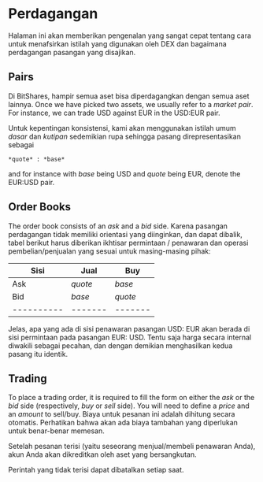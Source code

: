 # Perdagangan

Halaman ini akan memberikan pengenalan yang sangat cepat tentang cara untuk menafsirkan istilah yang digunakan oleh DEX dan bagaimana perdagangan pasangan yang disajikan.

## Pairs

Di BitShares, hampir semua aset bisa diperdagangkan dengan semua aset lainnya. Once we have picked two assets, we usually refer to a *market pair*. For instance, we can trade USD against EUR in the USD:EUR pair.

Untuk kepentingan konsistensi, kami akan menggunakan istilah umum *dasar* dan *kutipan* sedemikian rupa sehingga pasang direpresentasikan sebagai

    *quote* : *base*
    

and for instance with *base* being USD and *quote* being EUR, denote the EUR:USD pair.

## Order Books

The order book consists of an *ask* and a *bid* side. Karena pasangan perdagangan tidak memiliki orientasi yang diinginkan, dan dapat dibalik, tabel berikut harus diberikan ikhtisar permintaan / penawaran dan operasi pembelian/penjualan yang sesuai untuk masing-masing pihak:

| Sisi          | Jual      | Buy       |
| ------------- | --------- | --------- |
| Ask           | *quote*   | *base*    |
| Bid           | *base*    | *quote*   |
| \---\---\---- | \---\---- | \---\---- |

Jelas, apa yang ada di sisi penawaran pasangan USD: EUR akan berada di sisi permintaan pada pasangan EUR: USD. Tentu saja harga secara internal diwakili sebagai pecahan, dan dengan demikian menghasilkan kedua pasang itu identik.

## Trading

To place a trading order, it is required to fill the form on either the *ask* or the *bid* side (respectively, *buy* or *sell* side). You will need to define a *price* and an *amount* to sell/buy. Biaya untuk pesanan ini adalah dihitung secara otomatis. Perhatikan bahwa akan ada biaya tambahan yang diperlukan untuk benar-benar memesan.

Setelah pesanan terisi (yaitu seseorang menjual/membeli penawaran Anda), akun Anda akan dikreditkan oleh aset yang bersangkutan.

Perintah yang tidak terisi dapat dibatalkan setiap saat.